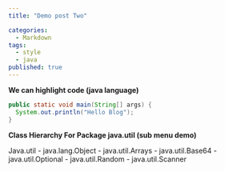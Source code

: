 ```yaml
---
title: "Demo post Two"

categories:
  - Markdown
tags:
  - style
  - java
published: true
---
```


**We can highlight code (java language)**
```java
public static void main(String[] args) {
  System.out.println("Hello Blog");
}
```
**Class Hierarchy For Package java.util (sub menu demo)**

  Java.util
    - java.lang.Object
      - java.util.Arrays
      - java.util.Base64
      - java.util.Optional<T>
      - java.util.Random
      - java.util.Scanner

